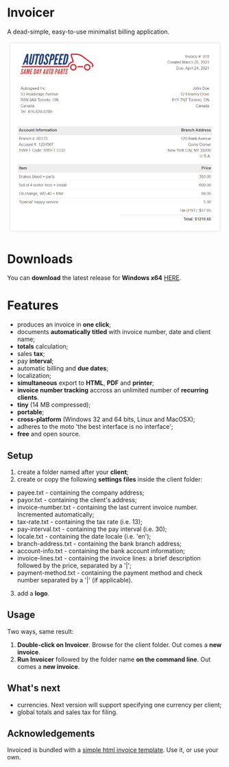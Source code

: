# Invoicer
A dead-simple, easy-to-use minimalist billing application.

<p align="center"><img src="screenshots/sample-invoice.png"></p>

# Downloads
You can <b>download</b> the latest release for <b>Windows x64</b> [HERE](https://github.com/DexterLagan/invoicer/releases/).

# Features
- produces an invoice in **one click**;
- documents **automatically titled** with invoice number, date and client name;
- **totals** calculation;
- sales **tax**;
- pay **interval**;
- automatic billing and **due dates**;
- localization;
- **simultaneous** export to **HTML**, **PDF** and **printer**;
- **invoice number tracking** accross an unlimited number of **recurring clients**.
- **tiny** (14 MB compressed);
- **portable**;
- **cross-platform** (Windows 32 and 64 bits, Linux and MacOSX);
- adheres to the moto 'the best interface is no interface';
- **free** and open source.

## Setup
1) create a folder named after your **client**;
2) create or copy the following **settings files** inside the client folder:
- payee.txt          - containing the company address;
- payor.txt          - containing the client's address;
- invoice-number.txt - containing the last current invoice number. Incremented automatically;
- tax-rate.txt       - containing the tax rate (i.e. 13);
- pay-interval.txt   - containing the pay interval (i.e. 30);
- locale.txt         - containing the date locale (i.e. 'en');
- branch-address.txt - containing the bank branch address;
- account-info.txt   - containing the bank account information;
- invoice-lines.txt  - containing the invoice lines: a brief description followed by the price, separated by a '|';
- payment-method.txt - containing the payment method and check number separated by a '|' (if applicable).
3) add a **logo**.

## Usage
Two ways, same result:
1) **Double-click on Invoicer**. Browse for the client folder. Out comes a **new invoice**.
2) **Run Invoicer** followed by the folder name **on the command line**. Out comes a **new invoice**.

## What's next
- currencies. Next version will support specifying one currency per client;
- global totals and sales tax for filing.

## Acknowledgements

Invoiced is bundled with a [simple html invoice template](https://github.com/sparksuite/simple-html-invoice-template). Use it, or use your own.
